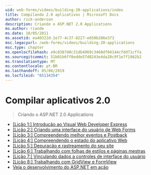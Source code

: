 ```yaml
---
uid: web-forms/videos/building-20-applications/index
title: Compilando 2.0 aplicativos | Microsoft Docs
author: rick-anderson
description: Criando o ASP.NET 2.0 Applications
ms.author: riande
ms.date: 10/05/2011
ms.assetid: ea40322d-2e77-4c37-8227-e650b286e373
msc.legacyurl: /web-forms/videos/building-20-applications
msc.type: chapter
ms.openlocfilehash: e9c8387d0c31db4969c3468df04144cfdd71cffa
ms.sourcegitcommit: 51b01b6ff8edde57d8243e4da28c9f1e7f1962b2
ms.translationtype: MT
ms.contentlocale: pt-BR
ms.lasthandoff: 05/06/2019
ms.locfileid: "65134354"
---
```

# <a name="building-20-applications"></a>Compilar aplicativos 2.0

> Criando o ASP.NET 2.0 Applications

- [[Lição 1:] Introdução ao Visual Web Developer Express](lesson-1-getting-started-with-visual-web-developer-express.md)
- [[Lição 2:] Criando uma interface do usuário de Web Forms](lesson-2-creating-a-web-forms-user-interface.md)
- [[Lição 3:] Compreendendo melhor eventos e Postback](lesson-3-understanding-more-about-events-and-postback.md)
- [[Lição 4:] Compreendendo o estado do aplicativo Web](lesson-4-understanding-web-application-state.md)
- [[Lição 5:] Depuração e rastreamento do seu site](lesson-5-debugging-and-tracing-your-website.md)
- [[Lição 6:] Trabalhando com folhas de estilos e páginas mestras](lesson-6-working-with-stylesheets-and-master-pages.md)
- [[Lição 7:] Vinculando dados a controles de interface do usuário](lesson-7-databinding-to-user-interface-controls.md)
- [[Lição 8:] Trabalhando com GridView e FormView](lesson-8-working-with-the-gridview-and-formview.md)
- [Veja o desenvolvimento do ASP.NET em ação](watch-aspnet-development-in-action.md)
